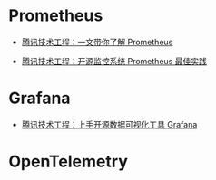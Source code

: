 # Prometheus

- [腾讯技术工程：一文带你了解 Prometheus](https://cloud.tencent.com/developer/article/1999843)

- [腾讯技术工程：开源监控系统 Prometheus 最佳实践](https://cloud.tencent.com/developer/article/1902184)

# Grafana

- [腾讯技术工程：上手开源数据可视化工具 Grafana](https://view.inews.qq.com/a/20221014A06MAQ00)

# OpenTelemetry

